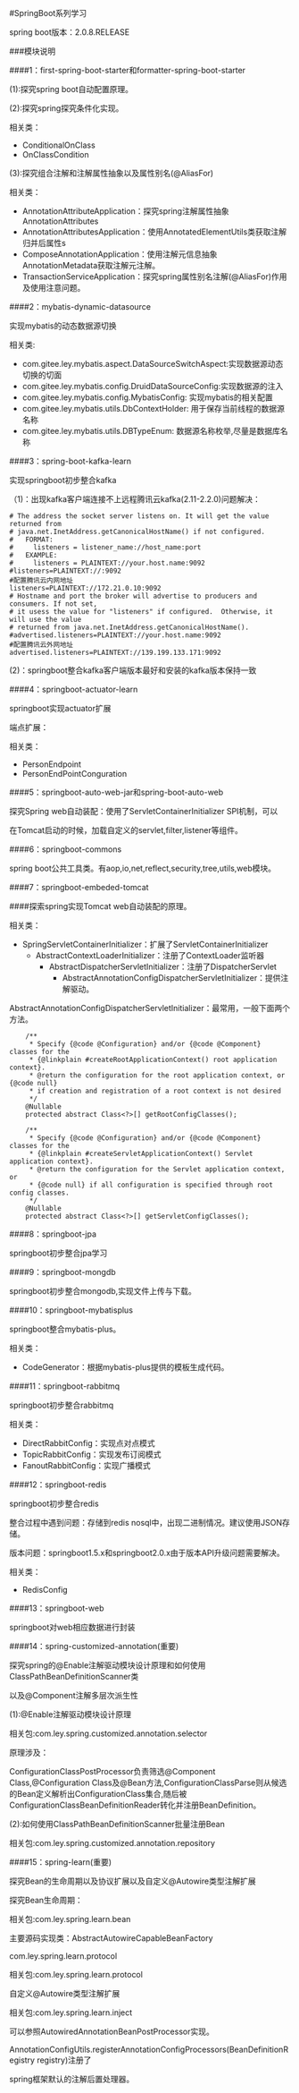 #SpringBoot系列学习

spring boot版本：2.0.8.RELEASE

###模块说明

####1：first-spring-boot-starter和formatter-spring-boot-starter

(1):探究spring boot自动配置原理。

(2):探究spring探究条件化实现。

相关类：

- ConditionalOnClass
- OnClassCondition

(3):探究组合注解和注解属性抽象以及属性别名(@AliasFor)

相关类：

- AnnotationAttributeApplication：探究spring注解属性抽象AnnotationAttributes
- AnnotationAttributesApplication：使用AnnotatedElementUtils类获取注解归并后属性s
- ComposeAnnotationApplication：使用注解元信息抽象AnnotationMetadata获取注解元注解。
- TransactionServiceApplication：探究spring属性别名注解(@AliasFor)作用及使用注意问题。

####2：mybatis-dynamic-datasource

实现mybatis的动态数据源切换

相关类:

- com.gitee.ley.mybatis.aspect.DataSourceSwitchAspect:实现数据源动态切换的切面
- com.gitee.ley.mybatis.config.DruidDataSourceConfig:实现数据源的注入
- com.gitee.ley.mybatis.config.MybatisConfig: 实现mybatis的相关配置
- com.gitee.ley.mybatis.utils.DbContextHolder: 用于保存当前线程的数据源名称
- com.gitee.ley.mybatis.utils.DBTypeEnum: 数据源名称枚举,尽量是数据库名称

####3：spring-boot-kafka-learn

实现springboot初步整合kafka

（1)：出现kafka客户端连接不上远程腾讯云kafka(2.11-2.2.0)问题解决：

    # The address the socket server listens on. It will get the value returned from 
    # java.net.InetAddress.getCanonicalHostName() if not configured.
    #   FORMAT:
    #     listeners = listener_name://host_name:port
    #   EXAMPLE:
    #     listeners = PLAINTEXT://your.host.name:9092
    #listeners=PLAINTEXT://:9092
    #配置腾讯云内网地址
    listeners=PLAINTEXT://172.21.0.10:9092
    # Hostname and port the broker will advertise to producers and consumers. If not set, 
    # it usess the value for "listeners" if configured.  Otherwise, it will use the value
    # returned from java.net.InetAddress.getCanonicalHostName().
    #advertised.listeners=PLAINTEXT://your.host.name:9092
    #配置腾讯云外网地址
    advertised.listeners=PLAINTEXT://139.199.133.171:9092

(2)：springboot整合kafka客户端版本最好和安装的kafka版本保持一致

####4：springboot-actuator-learn

springboot实现actuator扩展

端点扩展：

相关类：

- PersonEndpoint
- PersonEndPointConguration

####5：springboot-auto-web-jar和spring-boot-auto-web

探究Spring web自动装配：使用了ServletContainerInitializer SPI机制，可以

在Tomcat启动的时候，加载自定义的servlet,filter,listener等组件。

####6：springboot-commons

spring boot公共工具类。有aop,io,net,reflect,security,tree,utils,web模块。

####7：springboot-embeded-tomcat

####探索spring实现Tomcat web自动装配的原理。

相关类：

- SpringServletContainerInitializer：扩展了ServletContainerInitializer
  - AbstractContextLoaderInitializer：注册了ContextLoader监听器
    - AbstractDispatcherServletInitializer：注册了DispatcherServlet
      - AbstractAnnotationConfigDispatcherServletInitializer：提供注解驱动。

AbstractAnnotationConfigDispatcherServletInitializer：最常用，一般下面两个方法。

    	/**
    	 * Specify {@code @Configuration} and/or {@code @Component} classes for the
    	 * {@linkplain #createRootApplicationContext() root application context}.
    	 * @return the configuration for the root application context, or {@code null}
    	 * if creation and registration of a root context is not desired
    	 */
    	@Nullable
    	protected abstract Class<?>[] getRootConfigClasses();
    
    	/**
    	 * Specify {@code @Configuration} and/or {@code @Component} classes for the
    	 * {@linkplain #createServletApplicationContext() Servlet application context}.
    	 * @return the configuration for the Servlet application context, or
    	 * {@code null} if all configuration is specified through root config classes.
    	 */
    	@Nullable
    	protected abstract Class<?>[] getServletConfigClasses();

####8：springboot-jpa

springboot初步整合jpa学习

####9：springboot-mongdb

springboot初步整合mongodb,实现文件上传与下载。

####10：springboot-mybatisplus

springboot整合mybatis-plus。

相关类：

- CodeGenerator：根据mybatis-plus提供的模板生成代码。

####11：springboot-rabbitmq

springboot初步整合rabbitmq

相关类：

- DirectRabbitConfig：实现点对点模式
- TopicRabbitConfig：实现发布订阅模式
- FanoutRabbitConfig：实现广播模式

####12：springboot-redis

springboot初步整合redis

整合过程中遇到问题：存储到redis nosql中，出现二进制情况。建议使用JSON存储。

版本问题：springboot1.5.x和springboot2.0.x由于版本API升级问题需要解决。

相关类：

- RedisConfig

####13：springboot-web

springboot对web相应数据进行封装

####14：spring-customized-annotation(重要)

探究spring的@Enable注解驱动模块设计原理和如何使用ClassPathBeanDefinitionScanner类

以及@Component注解多层次派生性

(1):@Enable注解驱动模块设计原理

相关包:com.ley.spring.customized.annotation.selector

原理涉及：

ConfigurationClassPostProcessor负责筛选@Component Class,@Configuration Class及@Bean方法,ConfigurationClassParse则从候选的Bean定义解析出ConfigurationClass集合,随后被ConfigurationClassBeanDefinitionReader转化并注册BeanDefinition。

(2):如何使用ClassPathBeanDefinitionScanner批量注册Bean

相关包:com.ley.spring.customized.annotation.repository

####15：spring-learn(重要)

探究Bean的生命周期以及协议扩展以及自定义@Autowire类型注解扩展

探究Bean生命周期：

相关包:com.ley.spring.learn.bean

主要源码实现类：AbstractAutowireCapableBeanFactory

com.ley.spring.learn.protocol

相关包:com.ley.spring.learn.protocol

自定义@Autowire类型注解扩展

相关包:com.ley.spring.learn.inject

可以参照AutowiredAnnotationBeanPostProcessor实现。

AnnotationConfigUtils.registerAnnotationConfigProcessors(BeanDefinitionRegistry registry)注册了

spring框架默认的注解后置处理器。







